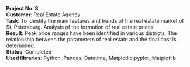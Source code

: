 <b>Project No. 8</b>
<br><b>Customer</b>: Real Estate Agency
<br><b>Task</b>: To identify the main features and trends of the real estate market of St. Petersburg. Analysis of the formation of real estate prices.
<br><b>Result</b>: Peak price ranges have been identified in various districts. The relationship between the parameters of real estate and the final cost is determined.
<br><b>Status</b>: Completed
<br><b>Used libraries</b>: Python, Pandas, Datetime, Matplotlib.pyplot, Matplotlib
